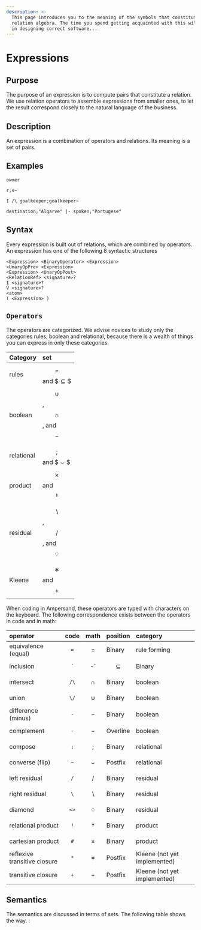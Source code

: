 ```yaml
---
description: >-
  This page introduces you to the meaning of the symbols that constitute
  relation algebra. The time you spend getting acquainted with this will pay off
  in designing correct software...
---
```


# Expressions

## Purpose

The purpose of an expression is to compute pairs that constitute a relation. We use relation operators to assemble expressions from smaller ones, to let the result correspond closely to the natural language of the business.

## Description

An expression is a combination of operators and relations. Its meaning is a set of pairs.

## Examples

`owner`

`r;s~`

`I /\ goalkeeper;goalkeeper~`

`destination;"Algarve" |- spoken;"Portugese"`

## Syntax

Every expression is built out of relations, which are combined by operators. An expression has one of the following 8 syntactic structures

```text
<Expression> <BinaryOperator> <Expression>
<UnaryOpPre> <Expression>
<Expression> <UnaryOpPost>
<RelationRef> <signature>?
I <signature>?
V <signature>?
<atom>
( <Expression> )
```

## `Operators`

The operators are categorized. We advise novices to study only the categories rules, boolean and relational, because there is a wealth of things you can express in only these categories.

| Category | set |
| :--- | :--- |
| rules | $$=$$ and $$\subseteq\$$ |
| boolean | $$\cup$$, $$\cap$$, and $$-$$ |
| relational | $$;$$ and $$\smallsmile\$$ |
| product | $$\times$$ and $$\dagger$$ |
| residual | $$\backslash$$, $$/$$, and $$♢$$ |
| Kleene | $$∗$$ and $$+$$ |



When coding in Ampersand, these operators are typed with characters on the keyboard. The following correspondence exists between the operators in code and in math:

| operator | code | math | position | category |
| :--- | :---: | :---: | :--- | :--- |
| equivalence \(equal\) | `=` | $$=$$ | Binary | rule forming |
| inclusion | `|-` | $$\subseteq$$ | Binary | rule forming |
| intersect | `/\` | $$∩$$ | Binary | boolean |
| union | `\/` | $$∪$$ | Binary | boolean |
| difference \(minus\) | `-` | $$-$$ | Binary | boolean |
| complement | `-` | $$-$$ | Overline | boolean |
| compose | `;` | $$;$$ | Binary | relational |
| converse \(flip\) | `~` | $$\smallsmile$$ | Postfix | relational |
| left residual | `/` | $$/$$ | Binary | residual |
| right residual | `\` | $$\backslash$$ | Binary | residual |
| diamond | `<>` | $$♢$$ | Binary | residual |
| relational product | `!` | $$†$$ | Binary | product |
| cartesian product | `#` | $$\times$$ | Binary | product |
| reflexive transitive closure | `*` | $$∗$$ | Postfix | Kleene \(not yet implemented\) |
| transitive closure | `+` | $$+$$ | Postfix | Kleene \(not yet implemented\) |

## Semantics

The semantics are discussed in terms of sets. The following table shows the way. :

